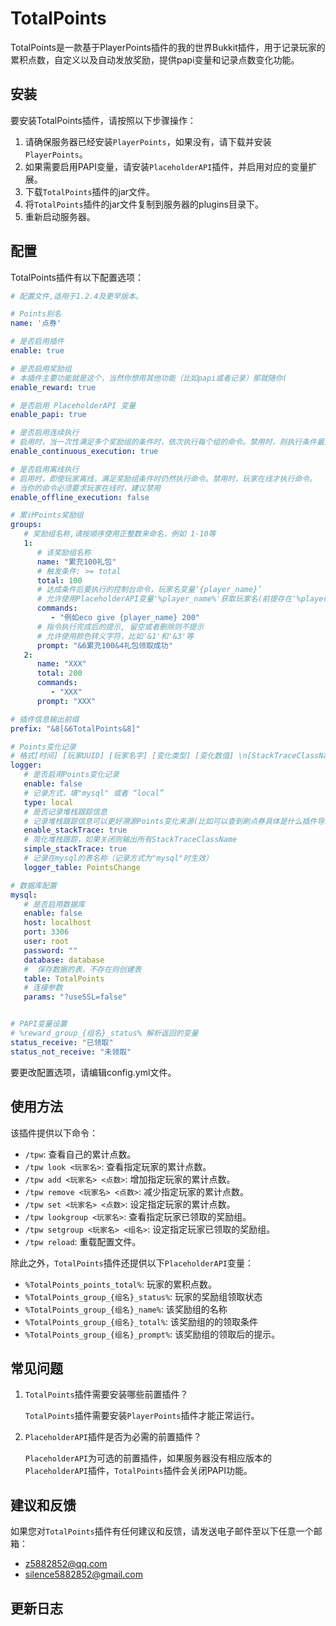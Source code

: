# TotalPoints

TotalPoints是一款基于PlayerPoints插件的我的世界Bukkit插件，用于记录玩家的累积点数，自定义以及自动发放奖励，提供papi变量和记录点数变化功能。

## 安装

要安装TotalPoints插件，请按照以下步骤操作：

1. 请确保服务器已经安装`PlayerPoints`，如果没有，请下载并安装`PlayerPoints`。
2. 如果需要启用PAPI变量，请安装`PlaceholderAPI`插件，并启用对应的变量扩展。
3. 下载`TotalPoints`插件的jar文件。
4. 将`TotalPoints`插件的jar文件复制到服务器的plugins目录下。
5. 重新启动服务器。

## 配置

TotalPoints插件有以下配置选项：

```yaml
# 配置文件,适用于1.2.4及更早版本。

# Points别名
name: '点券'

# 是否启用插件
enable: true

# 是否启用奖励组
# 本插件主要功能就是这个，当然你想用其他功能（比如papi或者记录）那就随你(
enable_reward: true

# 是否启用 PlaceholderAPI 变量
enable_papi: true

# 是否启用连续执行
# 启用时，当一次性满足多个奖励组的条件时，依次执行每个组的命令。禁用时，则执行条件最大的组命令
enable_continuous_execution: true

# 是否启用离线执行
# 启用时，即使玩家离线，满足奖励组条件时仍然执行命令。禁用时，玩家在线才执行命令。
# 当你的命令必须要求玩家在线时，建议禁用
enable_offline_execution: false

# 累计Points奖励组
groups:
   # 奖励组名称,请按顺序使用正整数来命名，例如 1-10等
   1:
      # 该奖励组名称
      name: "累充100礼包"
      # 触发条件: >= total
      total: 100
      # 达成条件后要执行的控制台命令，玩家名变量‘{player_name}’
      # 允许使用PlaceholderAPI变量'%player_name%'获取玩家名(前提存在'%player_name%'变量)
      commands:
         - "例如eco give {player_name} 200"
      # 指令执行完成后的提示, 留空或者删除则不提示
      # 允许使用颜色转义字符，比如'&1'和'&3'等
      prompt: "&6累充100&4礼包领取成功"
   2:
      name: "XXX"
      total: 200
      commands:
         - "XXX"
      prompt: "XXX"

# 插件信息输出前缀
prefix: "&8[&6TotalPoints&8]"

# Points变化记录
# 格式[时间] [玩家UUID] [玩家名字] [变化类型] [变化数值] \n[StackTraceClassName_1, \nStackTraceClassName_2, \n...]
logger:
   # 是否启用Points变化记录
   enable: false
   # 记录方式，填"mysql" 或者 “local”
   type: local
   # 是否记录堆栈跟踪信息
   # 记录堆栈跟踪信息可以更好溯源Points变化来源(比如可以查到刷点券具体是什么插件导致的，前提是你看得懂)，但是会增加日志大小
   enable_stackTrace: true
   # 简化堆栈跟踪，如果关闭则输出所有StackTraceClassName
   simple_stackTrace: true
   # 记录在mysql的表名称（记录方式为"mysql"时生效）
   logger_table: PointsChange

# 数据库配置
mysql:
   # 是否启用数据库
   enable: false
   host: localhost
   port: 3306
   user: root
   password: ""
   database: database
   #  保存数据的表，不存在则创建表
   table: TotalPoints
   # 连接参数
   params: "?useSSL=false"


# PAPI变量设置
# %reward_group_{组名}_status% 解析返回的变量
status_receive: "已领取"
status_not_receive: "未领取"
```

要更改配置选项，请编辑config.yml文件。

## 使用方法

该插件提供以下命令：

* `/tpw`: 查看自己的累计点数。
* `/tpw look <玩家名>`: 查看指定玩家的累计点数。
* `/tpw add <玩家名> <点数>`: 增加指定玩家的累计点数。
* `/tpw remove <玩家名> <点数>`: 减少指定玩家的累计点数。
* `/tpw set <玩家名> <点数>`: 设定指定玩家的累计点数。
* `/tpw lookgroup <玩家名>`: 查看指定玩家已领取的奖励组。
* `/tpw setgroup <玩家名> <组名>`: 设定指定玩家已领取的奖励组。
* `/tpw reload`: 重载配置文件。

除此之外，`TotalPoints`插件还提供以下`PlaceholderAPI`变量：

* `%TotalPoints_points_total%`: 玩家的累积点数。
* `%TotalPoints_group_{组名}_status%`: 玩家的奖励组领取状态
* `%TotalPoints_group_{组名}_name%`: 该奖励组的名称
* `%TotalPoints_group_{组名}_total%`: 该奖励组的的领取条件
* `%TotalPoints_group_{组名}_prompt%`: 该奖励组的领取后的提示。

## 常见问题

1. `TotalPoints`插件需要安装哪些前置插件？

    `TotalPoints`插件需要安装`PlayerPoints`插件才能正常运行。

2. `PlaceholderAPI`插件是否为必需的前置插件？

    `PlaceholderAPI`为可选的前置插件，如果服务器没有相应版本的`PlaceholderAPI`插件，`TotalPoints`插件会关闭PAPI功能。


## 建议和反馈

如果您对`TotalPoints`插件有任何建议和反馈，请发送电子邮件至以下任意一个邮箱：
* z5882852@qq.com
* silence5882852@gmail.com

## 更新日志
